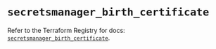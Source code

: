# `secretsmanager_birth_certificate`

Refer to the Terraform Registry for docs: [`secretsmanager_birth_certificate`](https://registry.terraform.io/providers/keeper-security/secretsmanager/1.1.7/docs/resources/birth_certificate).
